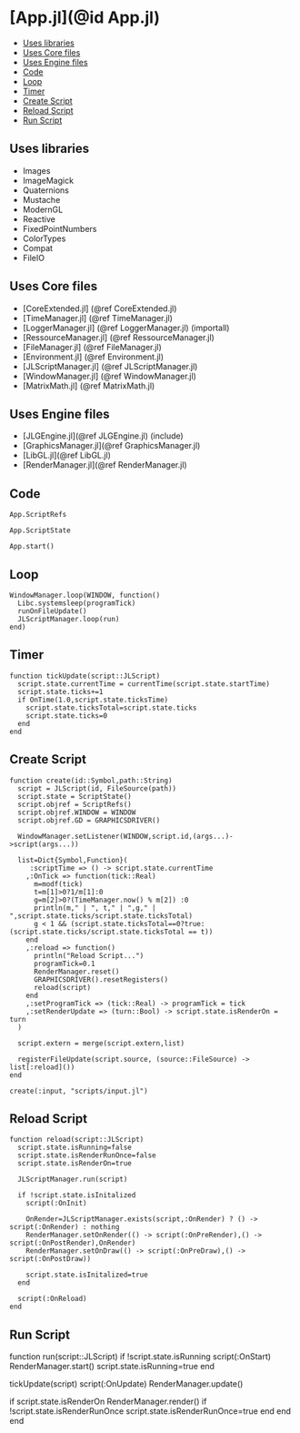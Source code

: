 # [App.jl](@id App.jl)

* [Uses libraries](#Uses-libraries-1)
* [Uses Core files](#Uses-Core-files-1)
* [Uses Engine files](#Uses-Engine-files-1)
* [Code](#Code-1)
* [Loop](#Loop-1)
* [Timer](#Timer-1)
* [Create Script](#Create-Script-1)
* [Reload Script](#Reload-Script-1)
* [Run Script](#Run-Script-1)

## Uses libraries
* Images
* ImageMagick
* Quaternions
* Mustache
* ModernGL
* Reactive
* FixedPointNumbers
* ColorTypes
* Compat
* FileIO

## Uses Core files
* [CoreExtended.jl] (@ref CoreExtended.jl)
* [TimeManager.jl] (@ref TimeManager.jl)
* [LoggerManager.jl] (@ref LoggerManager.jl) (importall)
* [RessourceManager.jl] (@ref RessourceManager.jl)
* [FileManager.jl] (@ref FileManager.jl)
* [Environment.jl] (@ref Environment.jl)
* [JLScriptManager.jl] (@ref JLScriptManager.jl)
* [WindowManager.jl] (@ref WindowManager.jl)
* [MatrixMath.jl] (@ref MatrixMath.jl)

## Uses Engine files
* [JLGEngine.jl](@ref JLGEngine.jl) (include)
* [GraphicsManager.jl](@ref GraphicsManager.jl)
* [LibGL.jl](@ref LibGL.jl)
* [RenderManager.jl](@ref RenderManager.jl)

## Code

```@docs
App.ScriptRefs
```

```@docs
App.ScriptState
```

```@docs
App.start()
```

## Loop
```
WindowManager.loop(WINDOW, function()
  Libc.systemsleep(programTick)
  runOnFileUpdate()
  JLScriptManager.loop(run)
end)
```

## Timer
```
function tickUpdate(script::JLScript)
  script.state.currentTime = currentTime(script.state.startTime)
  script.state.ticks+=1
  if OnTime(1.0,script.state.ticksTime)
    script.state.ticksTotal=script.state.ticks
    script.state.ticks=0
  end
end
```

## Create Script
```
function create(id::Symbol,path::String)
  script = JLScript(id, FileSource(path))
  script.state = ScriptState()
  script.objref = ScriptRefs()
  script.objref.WINDOW = WINDOW
  script.objref.GD = GRAPHICSDRIVER()

  WindowManager.setListener(WINDOW,script.id,(args...)->script(args...))

  list=Dict{Symbol,Function}(
     :scriptTime => () -> script.state.currentTime
    ,:OnTick => function(tick::Real)
      m=modf(tick)
      t=m[1]>0?1/m[1]:0
      g=m[2]>0?(TimeManager.now() % m[2]) :0
      println(m," | ", t," | ",g," | ",script.state.ticks/script.state.ticksTotal)
      g < 1 && (script.state.ticksTotal==0?true:(script.state.ticks/script.state.ticksTotal == t))
    end
    ,:reload => function()
      println("Reload Script...")
      programTick=0.1
      RenderManager.reset()
      GRAPHICSDRIVER().resetRegisters()
      reload(script)
    end
    ,:setProgramTick => (tick::Real) -> programTick = tick
    ,:setRenderUpdate => (turn::Bool) -> script.state.isRenderOn = turn
  )

  script.extern = merge(script.extern,list)

  registerFileUpdate(script.source, (source::FileSource) -> list[:reload]())
end

create(:input, "scripts/input.jl")
```

## Reload Script
```
function reload(script::JLScript)
  script.state.isRunning=false
  script.state.isRenderRunOnce=false
  script.state.isRenderOn=true
  
  JLScriptManager.run(script)

  if !script.state.isInitalized
    script(:OnInit)
    
    OnRender=JLScriptManager.exists(script,:OnRender) ? () -> script(:OnRender) : nothing
    RenderManager.setOnRender(() -> script(:OnPreRender),() -> script(:OnPostRender),OnRender)
    RenderManager.setOnDraw(() -> script(:OnPreDraw),() -> script(:OnPostDraw))
    
    script.state.isInitalized=true
  end
  
  script(:OnReload)
end
```

## Run Script
function run(script::JLScript)
  if !script.state.isRunning
    script(:OnStart)
    RenderManager.start()
    script.state.isRunning=true
  end

  tickUpdate(script)
  script(:OnUpdate)
  RenderManager.update()

  if script.state.isRenderOn
    RenderManager.render()
    if !script.state.isRenderRunOnce script.state.isRenderRunOnce=true end
  end
end
```
